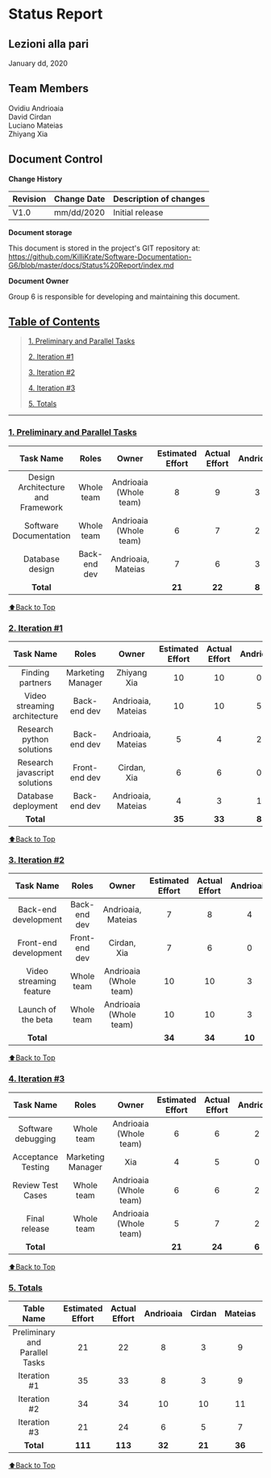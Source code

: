 # Status Report

## Lezioni alla pari
January dd, 2020

## Team Members
Ovidiu Andrioaia  
David Cirdan  
Luciano Mateias  
Zhiyang Xia


## Document Control
**Change History**

| Revision | Change Date | Description of changes |
| -------- | ----------- | ---------------------- |
| V1.0     | mm/dd/2020  | Initial release        |

**Document storage**

This document is stored in the project's GIT repository at:
https://github.com/KilliKrate/Software-Documentation-G6/blob/master/docs/Status%20Report/index.md
 
**Document Owner**

Group 6 is responsible for developing and maintaining this document.

## [Table of Contents](#table-of-contents)

> [1. Preliminary and Parallel Tasks](#1-preliminary-and-parallel-tasks)
>
> [2. Iteration #1](#2-iteration-#1)
>
> [3. Iteration #2](#3-iteration-#2)
>
> [4. Iteration #3](#4-iteration-#3)
>
> [5. Totals](#5-totals)

---------------------------------------------

### [1. Preliminary and Parallel Tasks](#1-preliminary-and-parallel-tasks)

| Task Name | Roles | Owner | Estimated Effort  | Actual Effort | Andrioaia | Cirdan | Mateias | Xia |
| :----: | :----: | :----: | :----: | :----: | :----: | :----: | :----: | :----: | 
| Design Architecture and Framework | Whole team | Andrioaia (Whole team) | 8 | 9 | 3 | 1 | 4 | 1 |
| Software Documentation | Whole team | Andrioaia (Whole team) | 6 | 7 | 2 | 2 | 2 | 1 |
| Database design | Back-end dev | Andrioaia, Mateias | 7 | 6 | 3 | 0 | 3 | 0 |
| **Total** | | | **21** | **22** | **8** | **3** | **9** | **2** |

[⬆Back to Top](#table-of-contents)

### [2. Iteration #1](#2-iteration-#1)

| Task Name | Roles | Owner | Estimated Effort  | Actual Effort | Andrioaia | Cirdan | Mateias | Xia |
| :----: | :----: | :----: | :----: | :----: | :----: | :----: | :----: | :----: |
| Finding partners | Marketing Manager | Zhiyang Xia | 10 | 10 | 0 | 0 | 0 | 10 |
| Video streaming architecture | Back-end dev | Andrioaia, Mateias | 10 | 10 | 5 | 0 | 5 | 0 |
| Research python solutions | Back-end dev | Andrioaia, Mateias | 5 | 4 | 2 | 0 | 2 | 0 |
| Research javascript solutions | Front-end dev | Cirdan, Xia | 6 | 6 | 0 | 3 | 0 | 3 |
| Database deployment | Back-end dev | Andrioaia, Mateias | 4 | 3 | 1 | 0 | 2 | 0 |
| **Total** | | | **35** | **33** |  **8** | **3** | **9** | **13** |

[⬆Back to Top](#table-of-contents)

### [3. Iteration #2](#3-iteration-#2)


| Task Name | Roles | Owner | Estimated Effort  | Actual Effort | Andrioaia | Cirdan | Mateias | Xia |
| :----: | :----: | :----: | :----: | :----: | :----: | :----: | :----: | :----: | 
| Back-end development | Back-end dev | Andrioaia, Mateias | 7 | 8 | 4 | 0 | 4 | 0 |
| Front-end development | Front-end dev | Cirdan, Xia | 7 | 6 | 0 | 5 | 0 | 1 |
| Video streaming feature | Whole team | Andrioaia (Whole team) | 10 | 10 | 3 | 3 | 3 | 1 |
| Launch of the beta | Whole team | Andrioaia (Whole team) | 10 | 10 | 3 | 2 | 4 | 1 |
| **Total** | | | **34** | **34** | **10** | **10** | **11** | **3** |

[⬆Back to Top](#table-of-contents)

### [4. Iteration #3](#4-iteration-#3)

| Task Name | Roles | Owner | Estimated Effort  | Actual Effort | Andrioaia | Cirdan | Mateias | Xia |
| :----: | :----: | :----: | :----: | :----: | :----: | :----: | :----: | :----: | 
| Software debugging | Whole team | Andrioaia (Whole team) | 6 | 6 | 2 | 1 | 2 | 1 |
| Acceptance Testing | Marketing Manager | Xia | 4 | 5 | 0 | 0 | 0 | 5 |
| Review Test Cases | Whole team | Andrioaia (Whole team) | 6 | 6 | 2 | 2 | 2 | 0 |
| Final release | Whole team | Andrioaia (Whole team) | 5 | 7 | 2 | 2 | 3 | 0 |
| **Total** | | | **21** | **24** | **6** | **5** | **7** | **6** |

[⬆Back to Top](#table-of-contents)

### [5. Totals](#5-totals)

| Table Name | Estimated Effort | Actual Effort | Andrioaia | Cirdan | Mateias | Xia |
| :----: | :----: | :----: | :----: | :----: | :----: | :----: |
| Preliminary and Parallel Tasks | 21 | 22 | 8 | 3 | 9 | 2 |
| Iteration #1 | 35 | 33 | 8 | 3 | 9 | 13 |
| Iteration #2 | 34 | 34 | 10 | 10 | 11 | 3 |
| Iteration #3 | 21 | 24 | 6 | 5 | 7 | 6 |
| **Total** | **111** | **113** | **32** | **21** | **36** | **24** |


[⬆Back to Top](#table-of-contents)




